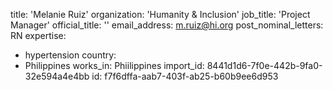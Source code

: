 title: 'Melanie Ruiz'
organization: 'Humanity & Inclusion'
job_title: 'Project Manager'
official_title: ''
email_address: m.ruiz@hi.org
post_nominal_letters: RN
expertise:
  - hypertension
country:
  - Philippines
works_in: Phiilippines
import_id: 8441d1d6-7f0e-442b-9fa0-32e594a4e4bb
id: f7f6dffa-aab7-403f-ab25-b60b9ee6d953
